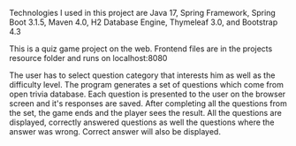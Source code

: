 
Technologies I used in this project are Java 17, Spring Framework, Spring Boot 3.1.5, Maven 4.0, H2 Database Engine, Thymeleaf 3.0, and Bootstrap 4.3

This is a quiz game project on the web. Frontend files are in the projects resource folder and runs on localhost:8080

The user has to select question category that interests him as well as the difficulty level. The program generates a set of questions which come from open trivia database.
Each question is presented to the user on the browser screen and it's responses are saved. After completing all the questions from the set, the game ends and the player
sees the result. All the questions are displayed, correctly answered questions as well the questions where the answer was wrong. Correct answer will also be displayed.

